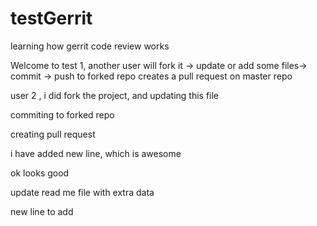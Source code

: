 testGerrit
==========

learning how gerrit code review works


Welcome to test 1, another user will fork it -> update or add some files-> commit -> push to forked repo
creates a pull request on master repo 


user 2 , i did fork the project, and updating this file 

commiting to forked repo

creating pull request 


i have added new line, which is awesome


ok looks good



update read me file with extra data

new line to add


